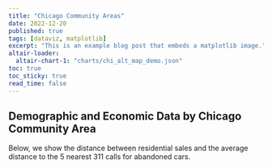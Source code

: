 ```yaml
---
title: "Chicago Community Areas"
date: 2022-12-20
published: true
tags: [dataviz, matplotlib]
excerpt: "This is an example blog post that embeds a matplotlib image."
altair-loader:
  altair-chart-1: "charts/chi_alt_map_demo.json"
toc: true
toc_sticky: true
read_time: false
---
```


## Demographic and Economic Data by Chicago Community Area

Below, we show the distance between residential sales and the average distance to the 5 nearest 311 calls for abandoned cars.

<div id="altair-chart-1"></div>
